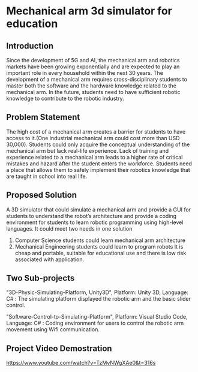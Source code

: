 # Mechanical arm 3d simulator for education
## Introduction
Since the development of 5G and AI, the mechanical arm and robotics markets have been growing exponentially and are expected to play an important role in every household within the next 30 years. The development of a mechanical arm requires cross-disciplinary students to master both the software and the hardware knowledge related to the mechanical arm. In the future, students need to have sufficient robotic knowledge to contribute to the robotic industry.

## Problem Statement
The high cost of a mechanical arm creates a barrier for students to have access to it.(One industrial mechanical arm could cost more than USD 30,000). Students could only acquire the conceptual understanding of the mechanical arm but lack real-life experience. Lack of training and experience related to a mechanical arm leads to a higher rate of critical mistakes and hazard after the student enters the workforce. Students need a place that allows them to safely implement their robotics knowledge that are taught in school into real life.

## Proposed Solution
A 3D simulator that could simulate a mechanical arm and provide a GUI for students to understand the robot’s architecture and provide a coding environment for students to learn robotic programming using high-level languages. It could meet two needs in one solution 
1. Computer Science students could learn mechanical arm architecture
2. Mechanical Engineering students could learn to program robots
It is cheap and portable, suitable for educational use and there is low risk associated with application.


## Two Sub-projects
"3D-Physic-Simulating-Platform, Unity3D", Platform: Unity 3D, Language: C# : 
The simulating platform displayed the robotic arm and the basic slider control.

"Software-Control-to-Simulating-Platform", Platform: Visual Studio Code, Language: C# : 
Coding environment for users to control the robotic arm movement using Wifi communication.
                                            
## Project Video Demostration
https://www.youtube.com/watch?v=TzMvNWgXAe0&t=316s
